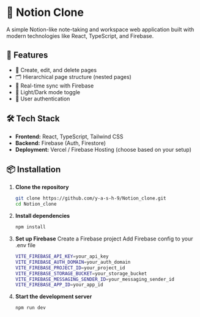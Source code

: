 
# 🧠 Notion Clone

A simple Notion-like note-taking and workspace web application built with modern technologies like React, TypeScript, and Firebase.

## 🚀 Features

- 📝 Create, edit, and delete pages
- 🗂️ Hierarchical page structure (nested pages)
- 🔄 Real-time sync with Firebase
- 🌙 Light/Dark mode toggle
- 🔐 User authentication

## 🛠️ Tech Stack

- **Frontend:** React, TypeScript, Tailwind CSS
- **Backend:** Firebase (Auth, Firestore)
- **Deployment:** Vercel / Firebase Hosting (choose based on your setup)

## 📦 Installation

1. **Clone the repository**
   ```bash
   git clone https://github.com/y-a-s-h-9/Notion_clone.git
   cd Notion_clone
   ```
2. **Install dependencies**
   ```bash
   npm install
   ```
3. **Set up Firebase**
   Create a Firebase project
   Add Firebase config to your .env file
   ```bash
   VITE_FIREBASE_API_KEY=your_api_key
   VITE_FIREBASE_AUTH_DOMAIN=your_auth_domain
   VITE_FIREBASE_PROJECT_ID=your_project_id
   VITE_FIREBASE_STORAGE_BUCKET=your_storage_bucket
   VITE_FIREBASE_MESSAGING_SENDER_ID=your_messaging_sender_id
   VITE_FIREBASE_APP_ID=your_app_id
   ```
4. **Start the development server**
   ```bash
   npm run dev
   ```


   

